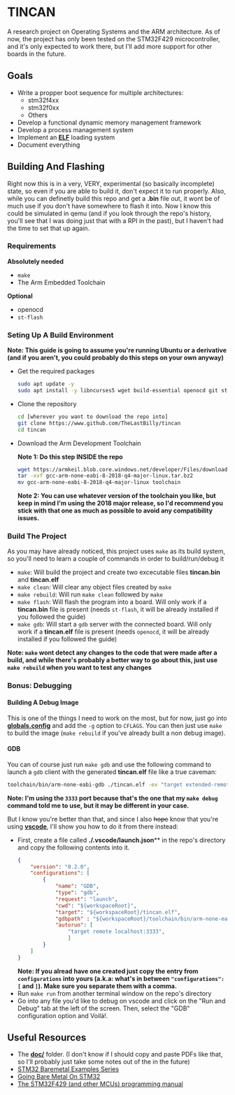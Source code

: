 # TINCAN
A research project on Operating Systems and the ARM architecture. As of now, the project has only been tested on the STM32F429 microcontroller, and it's only expected to work there, but I'll add more support for other boards in the future.

## Goals
- Write a propper boot sequence for multiple architectures:
    - stm32f4xx
    - stm32f0xx
    - Others
- Develop a functional dynamic memory management framework
- Develop a process management system
- Implement an [**ELF**](https://en.wikipedia.org/wiki/Executable_and_Linkable_Format) loading system
- Document everything

## Building And Flashing
Right now this is in a very, VERY, experimental (so basically incomplete) state, so even if you are able to build it, don't expect it to run properly. Also, while you can definetly build this repo and get a **.bin** file out, it wont be of much use if you don't have somewhere to flash it into. Now I know this could be simulated in qemu (and if you look through the repo's history, you'll see that I was doing just that with a RPI in the past), but I haven't had the time to set that up again.

### Requirements
**Absolutely needed**
- `make`
- The Arm Embedded Toolchain

**Optional**
- openocd
- `st-flash`

### Seting Up A Build Environment
**Note: This guide is going to assume you're running Ubuntu or a derivative (and if you aren't, you could probably do this steps on your own anyway)**
- Get the required packages
    ```bash
    sudo apt update -y
    sudo apt install -y libncurses5 wget build-essential openocd git stlink-tools
    ```
- Clone the repository
    ```bash
    cd [wherever you want to download the repo into]
    git clone https://www.github.com/TheLastBilly/tincan
    cd tincan
    ```
- Download the Arm Development Toolchain

    **Note 1: Do this step INSIDE the repo**
    ```bash
    wget https://armkeil.blob.core.windows.net/developer/Files/downloads/gnu-rm/8-2018q4/gcc-arm-none-eabi-8-2018-q4-major-linux.tar.bz2
    tar -xvf gcc-arm-none-eabi-8-2018-q4-major-linux.tar.bz2
    mv gcc-arm-none-eabi-8-2018-q4-major-linux toolchain
    ```
    **Note 2: You can use whatever version of the toolchain you like, but keep in mind I'm using the 2018 major release, so I'd recommend you stick with that one as much as possible to avoid any compatibility issues.**

### Build The Project
As you may have already noticed, this project uses `make` as its build system, so you'll need to learn a couple of commands in order to build/run/debug it
- `make`: Will build the project and create two excecutable files **tincan.bin** and **tincan.elf**
- `make clean`: Will clear any object files created by `make`
- `make rebuild`: Will run `make clean` followed by `make`
- `make flash`: Will flash the program into a board. Will only work if a **tincan.bin** file is present (needs `st-flash`, it will be already installed if you followed the guide)
- `make gdb`: Will start a `gdb` server with the connected board. Will only work if a **tincan.elf** file is present (needs `openocd`, it will be already installed if you followed the guide)

**Note: `make` wont detect any changes to the code that were made after a build, and while there's probably a better way to go about this, just use `make rebuild` when you want to test any changes**
### Bonus: Debugging
#### Building A Debug Image
This is one of the things I need to work on the most, but for now, just go into [**globals.config**](./globals.config) and add the `-g` option to `CFLAGS`. You can then just use `make` to build the image (`make rebuild` if you've already built a non debug image).
#### GDB
You can of course just run `make gdb` and use the following command to launch a `gdb` client with the generated **tincan.elf** file like a true caveman:
```bash
toolchain/bin/arm-none-eabi-gdb ./tincan.elf -ex "target extended-remote localhost:3333"
```

**Note: I'm using the `3333` port because that's the one that my `make debug` command told me to use, but it may be different in your case.**

But I know you're better than that, and since I also ~~hope~~ know that you're using [**vscode**](https://code.visualstudio.com/), I'll show you how to do it from there instead:

- First, create a file called **./.vscode/launch.json**** in the repo's directory and copy the following contents into it.
    ```json
    {
        "version": "0.2.0",
        "configurations": [
            {
                "name": "GDB",
                "type": "gdb",
                "request": "launch",
                "cwd": "${workspaceRoot}",
                "target": "${workspaceRoot}/tincan.elf",
                "gdbpath" : "${workspaceRoot}/toolchain/bin/arm-none-eabi-gdb",
                "autorun": [
                    "target remote localhost:3333",
                    ]
            }
        ]
    }
    ```
    **Note: If you alread have one created just copy the entry from `configurations` into yours (a.k.a: what's in between `"configurations": [` and `]`). Make sure you separate them with a comma.**
- Run `make run` from another terminal window on the repo's directory
- Go into any file you'd like to debug on vscode and click on the "Run and Debug" tab at the left of the screen. Then, select the "GDB" configuration option and Voilà!.

## Useful Resources
- The [**doc/**]("docs/") folder. (I don't know if I should copy and paste PDFs like that, so I'll probably just take some notes out of the in the future)
- [STM32 Baremetal Examples Series](https://vivonomicon.com/category/stm32_baremetal_examples/)
- [Going Bare Metal On STM32](https://karooza.net/going-bare-metal-on-stm32)
- [The STM32F429 (and other MCUs) programming manual](https://www.st.com/resource/en/reference_manual/dm00031020-stm32f405-415-stm32f407-417-stm32f427-437-and-stm32f429-439-advanced-arm-based-32-bit-mcus-stmicroelectronics.pdf)
